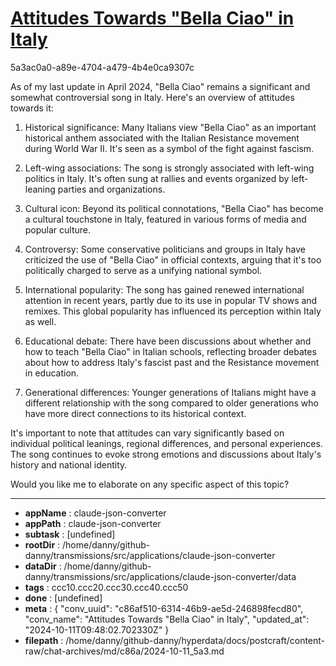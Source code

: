 # [Attitudes Towards "Bella Ciao" in Italy](https://claude.ai/chat/c86af510-6314-46b9-ae5d-246898fecd80)

5a3ac0a0-a89e-4704-a479-4b4e0ca9307c

 As of my last update in April 2024, "Bella Ciao" remains a significant and somewhat controversial song in Italy. Here's an overview of attitudes towards it:

1. Historical significance: Many Italians view "Bella Ciao" as an important historical anthem associated with the Italian Resistance movement during World War II. It's seen as a symbol of the fight against fascism.

2. Left-wing associations: The song is strongly associated with left-wing politics in Italy. It's often sung at rallies and events organized by left-leaning parties and organizations.

3. Cultural icon: Beyond its political connotations, "Bella Ciao" has become a cultural touchstone in Italy, featured in various forms of media and popular culture.

4. Controversy: Some conservative politicians and groups in Italy have criticized the use of "Bella Ciao" in official contexts, arguing that it's too politically charged to serve as a unifying national symbol.

5. International popularity: The song has gained renewed international attention in recent years, partly due to its use in popular TV shows and remixes. This global popularity has influenced its perception within Italy as well.

6. Educational debate: There have been discussions about whether and how to teach "Bella Ciao" in Italian schools, reflecting broader debates about how to address Italy's fascist past and the Resistance movement in education.

7. Generational differences: Younger generations of Italians might have a different relationship with the song compared to older generations who have more direct connections to its historical context.

It's important to note that attitudes can vary significantly based on individual political leanings, regional differences, and personal experiences. The song continues to evoke strong emotions and discussions about Italy's history and national identity.

Would you like me to elaborate on any specific aspect of this topic?

---

* **appName** : claude-json-converter
* **appPath** : claude-json-converter
* **subtask** : [undefined]
* **rootDir** : /home/danny/github-danny/transmissions/src/applications/claude-json-converter
* **dataDir** : /home/danny/github-danny/transmissions/src/applications/claude-json-converter/data
* **tags** : ccc10.ccc20.ccc30.ccc40.ccc50
* **done** : [undefined]
* **meta** : {
  "conv_uuid": "c86af510-6314-46b9-ae5d-246898fecd80",
  "conv_name": "Attitudes Towards \"Bella Ciao\" in Italy",
  "updated_at": "2024-10-11T09:48:02.702330Z"
}
* **filepath** : /home/danny/github-danny/hyperdata/docs/postcraft/content-raw/chat-archives/md/c86a/2024-10-11_5a3.md